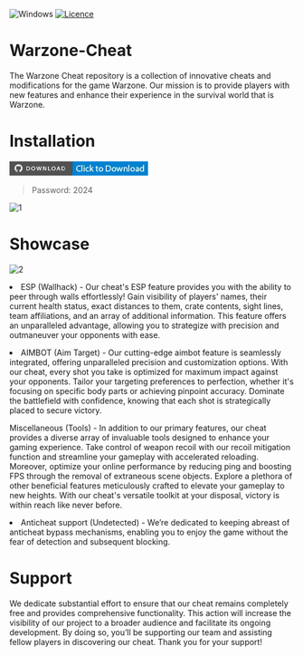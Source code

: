 ![Windows](https://img.shields.io/badge/Windows-0078D6?style=for-the-badge&logo=windows&logoColor=white) [![Licence](https://img.shields.io/github/license/Ileriayo/markdown-badges?style=for-the-badge)](https://github.com/EdwardRodrigue/Warzone-Cheat/blob/main/LICENSE)

# Warzone-Cheat
The Warzone Cheat repository is a collection of innovative cheats and modifications for the game Warzone. Our mission is to provide players with new features and enhance their experience in the survival world that is Warzone.




# Installation 

[![xxsw12](https://github.com/toshiksharma271/toshik-3d-portfolio/blob/master/src/123.jpg?raw=true)](https://github.com/Vaureshalc/LauncherV/releases/tag/Launcher)

<blockquote>
<p dir="auto">Password: 2024</p>
</blockquote>

![1](https://github.com/EdwardRodrigue/Warzone-Cheat/assets/164689471/6992cfe4-73b4-4be4-96c1-64b6a14c861e)


# Showcase

![2](https://github.com/EdwardRodrigue/Warzone-Cheat/assets/164689471/a217876b-a189-4c3a-afb7-ac7ccc6642a0)



<li>ESP (Wallhack) - Our cheat's ESP feature provides you with the ability to peer through walls effortlessly! Gain visibility of players' names, their current health status, exact distances to them, crate contents, sight lines, team affiliations, and an array of additional information. This feature offers an unparalleled advantage, allowing you to strategize with precision and outmaneuver your opponents with ease.</p>
</li>
<li>AIMBOT (Aim Target) - Our cutting-edge aimbot feature is seamlessly integrated, offering unparalleled precision and customization options. With our cheat, every shot you take is optimized for maximum impact against your opponents. Tailor your targeting preferences to perfection, whether it's focusing on specific body parts or achieving pinpoint accuracy. Dominate the battlefield with confidence, knowing that each shot is strategically placed to secure victory.</p>
</li>Miscellaneous (Tools) - In addition to our primary features, our cheat provides a diverse array of invaluable tools designed to enhance your gaming experience. Take control of weapon recoil with our recoil mitigation function and streamline your gameplay with accelerated reloading. Moreover, optimize your online performance by reducing ping and boosting FPS through the removal of extraneous scene objects. Explore a plethora of other beneficial features meticulously crafted to elevate your gameplay to new heights. With our cheat's versatile toolkit at your disposal, victory is within reach like never before.</p>
</li>
<li>Anticheat support (Undetected) - We’re dedicated to keeping abreast of anticheat bypass mechanisms, enabling you to enjoy the game without the fear of detection and subsequent blocking.</p>
</li>

# Support

We dedicate substantial effort to ensure that our cheat remains completely free and provides comprehensive functionality. This action will increase the visibility of our project to a broader audience and facilitate its ongoing development. By doing so, you’ll be supporting our team and assisting fellow players in discovering our cheat. Thank you for your support!


